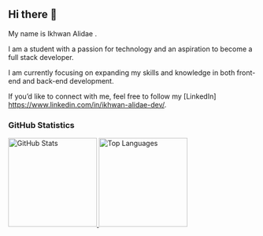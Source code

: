 ## Hi there 👋

<!--
**yuiawen/yuiawen** is a ✨ _special_ ✨ repository because its `README.md` (this file) appears on your GitHub profile.

Here are some ideas to get you started:

- 🔭 I’m currently working on ...
- 🌱 I’m currently learning ...
- 👯 I’m looking to collaborate on ...
- 🤔 I’m looking for help with ...
- 💬 Ask me about ...
- 📫 How to reach me: ...
- 😄 Pronouns: ...
- ⚡ Fun fact: ...
-->

My name is Ikhwan Alidae .<br>

I am a student with a passion for technology and an aspiration to become a full stack developer.<br>

I am currently focusing on expanding my skills and knowledge in both front-end and back-end development.<br>

If you’d like to connect with me, feel free to follow my [LinkedIn] https://www.linkedin.com/in/ikhwan-alidae-dev/.

### GitHub Statistics
<p align="left">
<a href="https://github.com/yuiawen">
  <img height="180em" src="https://github-readme-stats-eight-theta.vercel.app/api?username=yuiawen&show_icons=true&theme=algolia&include_all_commits=true&count_private=true" alt="GitHub Stats"/>
  <img height="180em" src="https://github-readme-stats-eight-theta.vercel.app/api/top-langs/?username=yuiawen&layout=compact&theme=algolia" alt="Top Languages"/>
</a>
</p>
